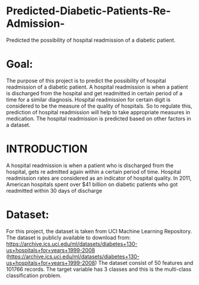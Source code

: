 # Predicted-Diabetic-Patients-Re-Admission-
Predicted the possibility of hospital readmission of a diabetic patient.

# Goal:
The purpose of this project is to predict the possibility of hospital readmission of a diabetic patient.
A hospital readmission is when a patient is discharged from the hospital and get readmitted in
certain period of a time for a similar diagnosis. Hospital readmission for certain digit is considered
to be the measure of the quality of hospitals. So to regulate this, prediction of hospital readmission
will help to take appropriate measures in medication. The hospital readmission is predicted based
on other factors in a dataset.

# INTRODUCTION
A hospital readmission is when a patient who is discharged from the hospital, gets re admitted again within a certain period of time. Hospital readmission rates are considered as an indicator of hospital quality. In 2011, American hospitals spent over $41 billion on diabetic patients who got readmitted within 30 days of discharge

# Dataset:
For this project, the dataset is taken from UCI Machine Learning Repository. The dataset is publicly available to download from: https://archive.ics.uci.edu/ml/datasets/diabetes+130-us+hospitals+for+years+1999-2008 (https://archive.ics.uci.edu/ml/datasets/diabetes+130-us+hospitals+for+years+1999-2008)
The dataset consist of 50 features and 101766 records. The target variable has 3 classes and this is the multi-class classification problem.

